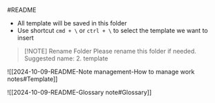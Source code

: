 #README

- All template will be saved in this folder
- Use shortcut `cmd + \` or `ctrl + \` to select the template we want to insert

> [!NOTE] Rename Folder
> Please rename this folder if needed.
> Suggested name: 2. template

![[2024-10-09-README-Note management-How to manage work notes#Template]]

![[2024-10-09-README-Glossary note#Glossary]]
